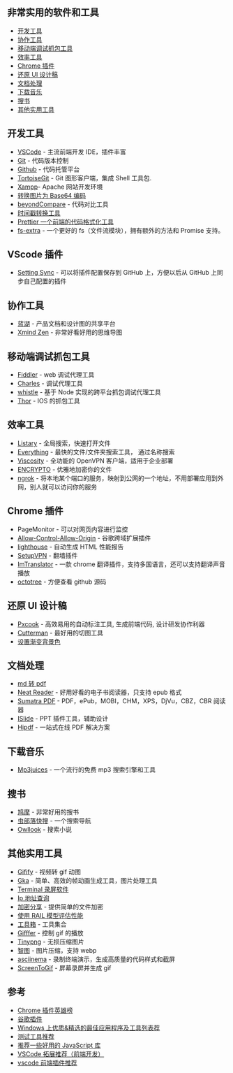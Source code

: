 ## 非常实用的软件和工具

-   [开发工具](#开发工具)
-   [协作工具](#协作工具)
-   [移动端调试抓包工具](#移动端调试抓包工具)
-   [效率工具](#效率工具)
-   [Chrome 插件](#chrome-插件)
-   [还原 UI 设计稿](#还原-ui-设计稿)
-   [文档处理](#文档处理)
-   [下载音乐](#下载音乐)
-   [搜书](#搜书)
-   [其他实用工具](#其他实用工具)

## 开发工具

-   [VSCode](https://code.visualstudio.com/) - 主流前端开发 IDE，插件丰富
-   [Git](https://git-scm.com/) - 代码版本控制
-   [Github](https://github.com/) - 代码托管平台
-   [TortoiseGit](https://tortoisegit.org/) - Git 图形客户端，集成 Shell 工具包.
-   [Xampp](https://www.apachefriends.org/index.html)- Apache 网站开发环境
-   [转换图片为 Base64 编码](http://www.fishlee.net/tools/getimagebase64code#codeResult)
-   [beyondCompare](http://www.scootersoftware.com/) - 代码对比工具
-   [时间戳转换工具](http://tool.lu/timestamp)
-   [Prettier 一个前端的代码格式化工具](https://prettier.io/)
-   [fs-extra](https://www.npmjs.com/package/fs.extra) - 一个更好的 fs（文件流模块），拥有额外的方法和 Promise 支持。

## VScode 插件

-   [Setting Sync]() - 可以将插件配置保存到 GitHub 上，方便以后从 GitHub 上同步自己配置的插件

## 协作工具

-   [蓝湖](https://lanhuapp.com/) - 产品文档和设计图的共享平台
-   [Xmind Zen](https://www.xmind.cn/zen/) - 非常好看好用的思维导图

## 移动端调试抓包工具

-   [Fiddler](https://www.telerik.com/fiddler) - web 调试代理工具
-   [Charles](https://www.charlesproxy.com/) - 调试代理工具
-   [whistle](https://github.com/avwo/whistle/blob/master/README-zh_CN.md) - 基于 Node 实现的跨平台抓包调试代理工具
-   [Thor](https://www.jianshu.com/p/bb8231f48a07) - IOS 的抓包工具

## 效率工具

-   [Listary](https://www.listary.com/) - 全局搜索，快速打开文件
-   [Everything](https://www.voidtools.com/zh-cn/downloads/) - 最快的文件/文件夹搜索工具， 通过名称搜索
-   [Viscosity](https://www.sparklabs.com/viscosity/download/) - 全功能的 OpenVPN 客户端，适用于企业部署
-   [ENCRYPTO](https://macpaw.com/encrypto) - 优雅地加密你的文件
-   [ngrok](https://github.com/inconshreveable/ngrok) - 将本地某个端口的服务，映射到公网的一个地址，不用部署应用到外网，别人就可以访问你的服务

## Chrome 插件

-   PageMonitor - 可以对网页内容进行监控
-   [Allow-Control-Allow-Origin](http://chromecj.com/web-development/2018-07/1481.html) - 谷歌跨域扩展插件
-   [lighthouse](http://chromecj.com/productivity/2017-11/841.html) - 自动生成 HTML 性能报告
-   [SetupVPN](https://setupvpn-lifetime-free-vpn.en.softonic.com/) - 翻墙插件
-   [ImTranslator](https://chrome.google.com/webstore/detail/imtranslator-translator-d/noaijdpnepcgjemiklgfkcfbkokogabh?utm_source=chrome-ntp-icon) - 一款 chrome 翻译插件，支持多国语言，还可以支持翻译声音播放
-   [octotree](http://chromecj.com/web-development/2017-10/840.html) - 方便查看 github 源码

## 还原 UI 设计稿

-   [Pxcook](https://www.fancynode.com.cn/pxcook) - 高效易用的自动标注工具, 生成前端代码, 设计研发协作利器
-   [Cutterman](http://www.cutterman.cn/zh/cutterman) - 最好用的切图工具
-   [设置渐变背景色](http://www.colorzilla.com/gradient-editor/)

## 文档处理

-   [md 转 pdf](http://www.mdtr2pdf.com/index.html)
-   [Neat Reader](https://www.neat-reader.cn/) - 好用好看的电子书阅读器，只支持 epub 格式
-   [Sumatra PDF](https://www.sumatrapdfreader.org/free-pdf-reader.html) - PDF，ePub，MOBI，CHM，XPS，DjVu，CBZ，CBR 阅读器
-   [ISlide](https://www.islide.cc/) - PPT 插件工具，辅助设计
-   [Hipdf](https://www.hipdf.cn/) - 一站式在线 PDF 解决方案

## 下载音乐

-   [Mp3juices](https://www.mp3juices.cc/) - 一个流行的免费 mp3 搜索引擎和工具

## 搜书

-   [鸠摩](https://www.jiumodiary.com/) - 非常好用的搜书
-   [虫部落快搜](https://search.chongbuluo.com/) - 一个搜索导航
-   [Owllook](https://www.owllook.net/) - 搜索小说

## 其他实用工具

-   [Gifify](https://github.com/vvo/gifify) - 视频转 gif 动图
-   [Gka](https://github.com/gkajs/gka) - 简单、高效的帧动画生成工具，图片处理工具
-   [Terminal 录屏软件](https://asciinema.org/explore/featured)
-   [Ip 地址查询](https://ip.cn/)
-   [加密分享](https://send.firefox.com/) - 提供简单的文件加密
-   [使用 RAIL 模型评估性能](https://developers.google.cn/web/fundamentals/performance/rail)
-   [工具箱](http://www.atoolbox.net/) - 工具集合
-   [Gifffer](https://github.com/krasimir/gifffer) - 控制 gif 的播放
-   [Tinypng](https://tinypng.com/) - 无损压缩图片
-   [智图](https://zhitu.isux.us/) - 图片压缩，支持 webp
-   [asciinema](https://asciinema.org) - 录制终端演示，生成高质量的代码样式和截屏
-   [ScreenToGif](https://www.screentogif.com/) - 屏幕录屏并生成 gif

## 参考

-   [Chrome 插件英雄榜](https://zhaoolee.gitbooks.io/chrome/content/031onetab300b-ba-duo-ge-tab-zhuan-huan-wei-yi-ge-lie-biao.html)
-   [谷歌插件](http://chromecj.com/)
-   [Windows 上优质&精选的最佳应用程序及工具列表荐](https://github.com/Awesome-Windows/Awesome/blob/master/README-cn.md)
-   [测试工具推荐](https://github.com/xitu/front-end-handbook-2017/blob/zh-Hans/tools/testing.md)
-   [推荐一些好用的 JavaScript 库](https://mp.weixin.qq.com/s?__biz=MzUxMzcxMzE5Ng==&mid=2247488653&idx=1&sn=f8ce0b6b2ac6528be2c2d95d7e9da993&chksm=f951a1cece2628d877ade45c9508566a958c7f6518c2a47da9e07456505eb6baf353c1e7f9f8&scene=0#rd)
-   [VSCode 拓展推荐（前端开发）](https://github.com/varHarrie/varharrie.github.io/issues/10)
-   [vscode 前端插件推荐](#https://juejin.im/entry/59f6e2266fb9a0451a75a99a)
